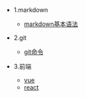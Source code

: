 - 1.markdown
  - [markdown基本语法](markdown/markdown基本语法)
- 2.git
  - [git命令](git/git命令)

- 3.前端
  - [vue](前端/vue)
  - [react](前端/react)
